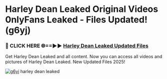 # Harley Dean Leaked Original Videos 0nlyFans Leaked - Files Updated! (g6yj)

<h3>🔴 CLICK HERE 🌐==►► <a href="https://hetstrat.blog/NMqPAm" rel="nofollow">Harley Dean Leaked Updated Files</a></h3>

Get Harley Dean Leaked and all content. Now you can access all videos and pictures of Harley Dean Leaked. New Updated Files 2025!

[![g6yj](https://i.imgur.com/K7sEzmb.gif)](https://hetstrat.blog/NMqPAm)
harley dean leaked